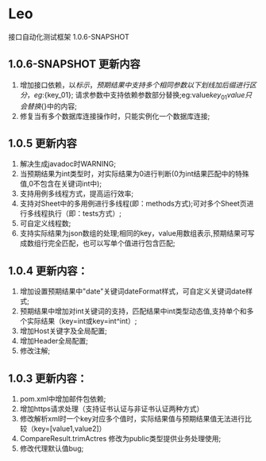 Leo
===

接口自动化测试框架 1.0.6-SNAPSHOT

1.0.6-SNAPSHOT 更新内容
-------------------------------
1. 增加接口依赖，以${}标示，预期结果中支持多个相同参数以下划线加后缀进行区分，eg:${key_01};
   请求参数中支持依赖参数部分替换;eg:value${key_01}value 只会替换${}中的内容;
2. 修复当有多个数据库连接操作时，只能实例化一个数据库连接;


1.0.5 更新内容
-------------------------------
1. 解决生成javadoc时WARNING;
2. 当预期结果为int类型时，对实际结果为0进行判断(0为int结果匹配中的特殊值,0不包含在关键词int中);
3. 支持用例多线程方式，提高运行效率;
4. 支持对Sheet中的多用例进行多线程(即：methods方式);可对多个Sheet页进行多线程执行（即：tests方式）;
5. 可自定义线程数;
6. 支持实际结果为json数组的处理;相同的key，value用数组表示,预期结果可写成数组行完全匹配，也可以写单个值进行包含匹配;



1.0.4 更新内容：
-------------------------------
1. 增加设置预期结果中"date"关键词dateFormat样式，可自定义关键词date样式;
2. 预期结果中增加对int关键词的支持，匹配结果中int类型动态值,支持单个和多个实际结果（key=int或key=int^int）;
3. 增加Host关键字及全局配置;
4. 增加Header全局配置;
5. 修改注解;


1.0.3 更新内容：
-------------------------------
1. pom.xml中增加邮件包依赖;  
2. 增加https请求处理（支持证书认证与非证书认证两种方式）
3. 修改解析xml时一个key对应多个值时，实际结果值与预期结果值无法进行比较（key=[value1,value2]）
4. CompareResult.trimActres 修改为public类型提供业务处理使用;
5. 修改代理默认值bug;
